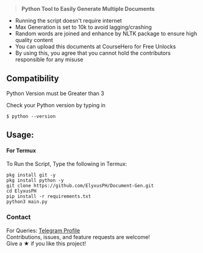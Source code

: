 > **Python Tool to Easily Generate Multiple Documents**


- Running the script doesn't require internet
- Max Generation is set to 10k to avoid lagging/crashing
- Random words are joined and enhance by NLTK package to ensure high quality content
- You can upload this documents at CourseHero for Free Unlocks
- By using this, you agree that you cannot hold the contributors responsible for any misuse

## Compatibility

Python Version must be Greater than 3

Check your Python version by typing in
```shell script
$ python --version
```

## Usage:

#### For Termux

To Run the Script, Type the following in Termux:
```shell script
pkg install git -y 
pkg install python -y 
git clone https://github.com/ElyxusPH/Document-Gen.git
cd ElyxusPH
pip install -r requirements.txt
python3 main.py
```

### Contact

For Queries: [Telegram Profile](https://t.me/ElyxusPH)  
Contributions, issues, and feature requests are welcome!  
Give a ★ if you like this project!

